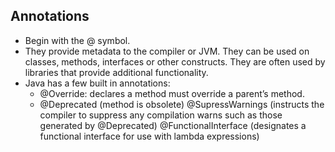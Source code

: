 ## Annotations

- Begin with the @ symbol.
- They provide metadata to the compiler or JVM. They can be used on classes, methods, interfaces or other constructs. They are often used by libraries that provide additional functionality.
- Java has a few built in annotations:
    - @Override: declares a method must override a parent’s method.
    - @Deprecated (method is obsolete) @SupressWarnings (instructs the compiler to suppress any compilation warns such as those generated by @Deprecated) @FunctionalInterface (designates a functional interface for use with lambda expressions)